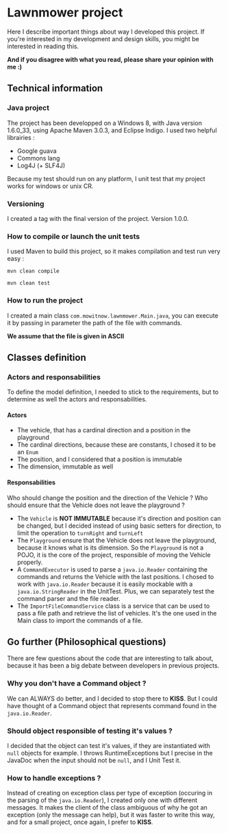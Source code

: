 ﻿# Lawnmower project

Here I describe important things about way I developed this project. If you're interested in my development and design skills, you might be interested in reading this. 

**And if you disagree with what you read, please share your opinion with me :)**

## Technical information

### Java project

The project has been developped on a Windows 8, with Java version 1.6.0_33, using Apache Maven 3.0.3, and Eclipse Indigo.
I used two helpful librairies :
* Google guava
* Commons lang
* Log4J (+ SLF4J)

Because my test should run on any platform, I unit test that my project works for windows or unix CR.

### Versioning

I created a tag with the final version of the project. Version 1.0.0.

### How to compile or launch the unit tests

I used Maven to build this project, so it makes compilation and test run very easy :

`mvn clean compile`

`mvn clean test`

### How to run the project

I created a main class `com.mowitnow.lawnmower.Main.java`, you can execute it by passing in parameter the path of the file with commands.

**We assume that the file is given in ASCII**

## Classes definition

### Actors and responsabilities

To define the model definition, I needed to stick to the requirements, but to determine as well the actors and responsabilities.

#### Actors

* The vehicle, that has a cardinal direction and a position in the playground
* The cardinal directions, because these are constants, I chosed it to be an `Enum`
* The position, and I considered that a position is immutable
* The dimension, immutable as well

#### Responsabilities

Who should change the position and the direction of the Vehicle ? Who should ensure that the Vehicle does not leave the playground ?

* The `Vehicle` is **NOT IMMUTABLE** because it's direction and position can be changed, but I decided instead of using basic setters for direction, to limit the operation to `turnRight` and `turnLeft`
* The `Playground` ensure that the Vehicle does not leave the playground, because it knows what is its dimension. So the `Playground` is not a POJO, it is the core of the project, responsible of moving the Vehicle properly.
* A `CommandExecutor` is used to parse a `java.io.Reader` containing the commands and returns the Vehicle with the last positions. I chosed to work with `java.io.Reader` because it is easily mockable with a `java.io.StringReader` in the UnitTest. Plus, we can separately test the command parser and the file reader.
* The `ImportFileCommandService` class is a service that can be used to pass a file path and retrieve the list of vehicles. It's the one used in the Main class to import the commands of a file.

## Go further (Philosophical questions)

There are few questions about the code that are interesting to talk about, because it has been a big debate between developers in previous projects.

### Why you don't have a Command object ? ###

We can ALWAYS do better, and I decided to stop there to **KISS**. But I could have thought of a Command object that represents command found in the `java.io.Reader`. 

### Should object responsible of testing it's values ? ###

I decided that the object can test it's values, if they are instantiated with `null` objects for example. I throws RuntimeExceptions but I precise in the JavaDoc when the input should not be `null`, and I Unit Test it.

### How to handle exceptions ? ###

Instead of creating on exception class per type of exception (occuring in the parsing of the `java.io.Reader`), I created only one with different messages. It makes the client of the class ambiguous of why he got an exception (only the message can help), but it was faster to write this way, and for a small project, once again, I prefer to **KISS**.